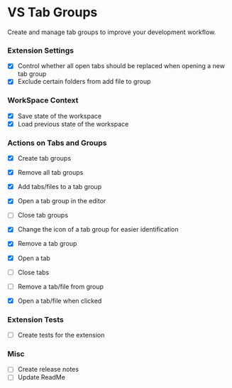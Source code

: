 # VS Tab Groups
Create and manage tab groups to improve your development workflow.

### Extension Settings
- [x] Control whether all open tabs should be replaced when opening a new tab group
- [x] Exclude certain folders from add file to group

### WorkSpace Context
- [x] Save state of the workspace
- [x] Load previous state of the workspace

### Actions on Tabs and Groups
- [x] Create tab groups
- [x] Remove all tab groups

- [x] Add tabs/files to a tab group
- [x] Open a tab group in the editor
- [ ] Close tab groups
- [x] Change the icon of a tab group for easier identification
- [x] Remove a tab group
  
- [x] Open a tab
- [ ] Close tabs
- [ ] Remove a tab/file from group

- [x] Open a tab/file when clicked 

### Extension Tests
- [ ] Create tests for the extension

### Misc
- [ ] Create release notes
- [ ] Update ReadMe